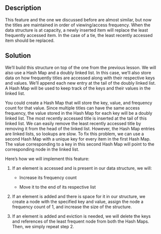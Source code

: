 ## Description

This feature and the one we discussed before are almost similar, but now the titles are maintained in order of viewing/access frequency. When the data structure is at capacity, a newly inserted item will replace the least frequently accessed item. In the case of a tie, the least recently accessed item should be replaced.

## Solution

We’ll build this structure on top of the one from the previous lesson. We will also use a Hash Map and a doubly linked list. In this case, we’ll also store data on how frequently titles are accessed along with their respective keys and values. We’ll append each new entry at the tail of the doubly linked list. A Hash Map will be used to keep track of the keys and their values in the linked list.

You could create a Hash Map that will store the key, value, and frequency count for that value. Since multiple titles can have the same access frequency, the value stored in the Hash Map for each key will be a doubly linked list. The most recently accessed title is inserted at the tail of this linked list. We can easily remove the least recently accessed title by removing it from the head of the linked list. However, the Hash Map entries are linked lists, so lookups are slow. To fix this problem, we can use a second Hash Map with a unique key for every item in the first Hash Map. The value corresponding to a key in this second Hash Map will point to the corresponding node in the linked list.

Here’s how we will implement this feature:

1. If an element is accessed and is present in our data structure, we will:

	* Increase its frequency count

	* Move it to the end of its respective list

2. If an element is added and there is space for it in our structure, we create a node with the specified key and value, assign the node a frequency count of 1, and increase the size of the structure.

3. If an element is added and eviction is needed, we will delete the keys and references of the least frequent node from both the Hash Maps. Then, we simply repeat step 2.




